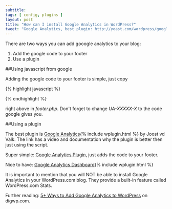 ```yaml
---
subtitle:
tags: [ config, plugins ]
layout: post
title: "How can I install Google Analytics in WordPress?"
tweet: "Google Analytics, best plugin: http://yoast.com/wordpress/google-analytics/"
---
```


There are two ways you can add gooogle analytics to your blog:

1. Add the google code to your footer
1. Use a plugin

##Using javascript from google

Adding the google code to your footer is simple, just copy

{% highlight javascript %}
<script>
    var _gaq=[['_setAccount','UA-XXXXX-X'],['_trackPageview']];
    (function(d,t){var g=d.createElement(t),s=d.getElementsByTagName(t)[0];
    g.src=('https:'==location.protocol?'//ssl':'//www')+'.google-analytics.com/ga.js';
    s.parentNode.insertBefore(g,s)}(document,'script'));
</script>
{% endhighlight %}

right above _</body>_ in _footer.php_. Don't forget to change _UA-XXXXX-X_ to the code google gives you.

##Using a plugin

The best plugin is [Google Analytics][yoa]{% include wplugin.html %} by Joost vd Valk. The link has a video and documentation why the plugin is better then just using the script.

Super simple: [Google Analytics Plugin][gap], just adds the code to your footer.

Nice to have: [Google Analytics Dashboard][gad]{% include wplugin.html %}

It is important to mention that you will NOT be able to install Google Analytics in your WordPress.com blog. They provide a built-in feature called WordPress.com Stats.

Further reading: [5+ Ways to Add Google Analytics to WordPress](http://digwp.com/2012/06/add-google-analytics-wordpress/) on digwp.com.

[yoa]: http://yoast.com/wordpress/google-analytics/
[gad]: https://wordpress.org/extend/plugins/google-analytics-dashboard/
[gap]: http://perishablepress.com/google-analytics-plugin/